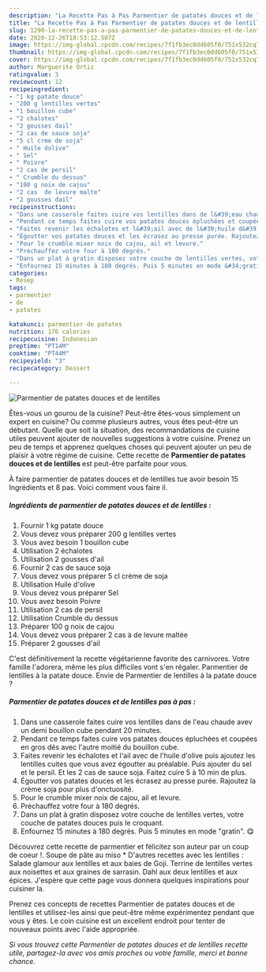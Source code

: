 ```yaml
---
description: "La Recette Pas à Pas Parmentier de patates douces et de lentilles"
title: "La Recette Pas à Pas Parmentier de patates douces et de lentilles"
slug: 1290-la-recette-pas-a-pas-parmentier-de-patates-douces-et-de-lentilles
date: 2020-12-26T18:53:12.507Z
image: https://img-global.cpcdn.com/recipes/7f1fb3ec0dd605f0/751x532cq70/parmentier-de-patates-douces-et-de-lentilles-photo-principale-de-la-recette.jpg
thumbnail: https://img-global.cpcdn.com/recipes/7f1fb3ec0dd605f0/751x532cq70/parmentier-de-patates-douces-et-de-lentilles-photo-principale-de-la-recette.jpg
cover: https://img-global.cpcdn.com/recipes/7f1fb3ec0dd605f0/751x532cq70/parmentier-de-patates-douces-et-de-lentilles-photo-principale-de-la-recette.jpg
author: Marguerite Ortiz
ratingvalue: 3
reviewcount: 12
recipeingredient:
- "1 kg patate douce"
- "200 g lentilles vertes"
- "1 bouillon cube"
- "2 chalotes"
- "2 gousses dail"
- "2 cas de sauce soja"
- "5 cl crme de soja"
- " Huile dolive"
- " Sel"
- " Poivre"
- "2 cas de persil"
- " Crumble du dessus"
- "100 g noix de cajou"
- "2 cas  de levure malte"
- "2 gousses dail"
recipeinstructions:
- "Dans une casserole faites cuire vos lentilles dans de l&#39;eau chaude avev un demi bouillon cube pendant 20 minutes."
- "Pendant ce temps faites cuire vos patates douces épluchées et coupées en gros dés avec l&#39;autre moitié du bouillon cube."
- "Faites revenir les échalotes et l&#39;ail avec de l&#39;huile d&#39;olive puis ajoutez les lentilles cuites que vous avez égoutter au préalable. Puis ajouter du sel et le persil. Et les 2 cas de sauce soja. Faitez cuire 5 à 10 min de plus."
- "Égoutter vos patates douces et les écrasez au presse purée. Rajoutez la crème soja pour plus d&#39;onctuosité."
- "Pour le crumble mixer noix de cajou, ail et levure."
- "Préchauffez votre four à 180 degrés."
- "Dans un plat à gratin disposez votre couche de lentilles vertes, votre couche de patates douces puis le croquant."
- "Enfournez 15 minutes à 180 degrés. Puis 5 minutes en mode &#34;gratin&#34;. 😋"
categories:
- Resep
tags:
- parmentier
- de
- patates

katakunci: parmentier de patates 
nutrition: 176 calories
recipecuisine: Indonesian
preptime: "PT14M"
cooktime: "PT44M"
recipeyield: "3"
recipecategory: Dessert

---
```



![Parmentier de patates douces et de lentilles](https://img-global.cpcdn.com/recipes/7f1fb3ec0dd605f0/751x532cq70/parmentier-de-patates-douces-et-de-lentilles-photo-principale-de-la-recette.jpg)

Êtes-vous un gourou de la cuisine? Peut-être êtes-vous simplement un expert en cuisine? Ou comme plusieurs autres, vous êtes peut-être un débutant. Quelle que soit la situation, des recommandations de cuisine utiles peuvent ajouter de nouvelles suggestions à votre cuisine. Prenez un peu de temps et apprenez quelques choses qui peuvent ajouter un peu de plaisir à votre régime de cuisine. Cette recette de <strong> Parmentier de patates douces et de lentilles </strong> est peut-être parfaite pour vous.

<!--inarticleads1-->

À faire parmentier de patates douces et de lentilles tue avoir besoin 15 Ingrédients et 8 pas. Voici comment vous faire il.

##### Ingrédients de parmentier de patates douces et de lentilles :

1. Fournir 1 kg patate douce
1. Vous devez vous préparer 200 g lentilles vertes
1. Vous avez besoin 1 bouillon cube
1. Utilisation 2 échalotes
1. Utilisation 2 gousses d&#39;ail
1. Fournir 2 cas de sauce soja
1. Vous devez vous préparer 5 cl crème de soja
1. Utilisation  Huile d&#39;olive
1. Vous devez vous préparer  Sel
1. Vous avez besoin  Poivre
1. Utilisation 2 cas de persil
1. Utilisation  Crumble du dessus
1. Préparer 100 g noix de cajou
1. Vous devez vous préparer 2 cas à de levure maltée
1. Préparer 2 gousses d&#39;ail


C&#39;est définitivement la recette végétarienne favorite des carnivores. Votre famille l&#39;adorera, même les plus difficiles vont s&#39;en régaler. Parmentier de lentilles à la patate douce. Envie de Parmentier de lentilles à la patate douce ? 

<!--inarticleads2-->

##### Parmentier de patates douces et de lentilles pas à pas :

1. Dans une casserole faites cuire vos lentilles dans de l&#39;eau chaude avev un demi bouillon cube pendant 20 minutes.
1. Pendant ce temps faites cuire vos patates douces épluchées et coupées en gros dés avec l&#39;autre moitié du bouillon cube.
1. Faites revenir les échalotes et l&#39;ail avec de l&#39;huile d&#39;olive puis ajoutez les lentilles cuites que vous avez égoutter au préalable. Puis ajouter du sel et le persil. Et les 2 cas de sauce soja. Faitez cuire 5 à 10 min de plus.
1. Égoutter vos patates douces et les écrasez au presse purée. Rajoutez la crème soja pour plus d&#39;onctuosité.
1. Pour le crumble mixer noix de cajou, ail et levure.
1. Préchauffez votre four à 180 degrés.
1. Dans un plat à gratin disposez votre couche de lentilles vertes, votre couche de patates douces puis le croquant.
1. Enfournez 15 minutes à 180 degrés. Puis 5 minutes en mode &#34;gratin&#34;. 😋


Découvrez cette recette de parmentier et félicitez son auteur par un coup de coeur !. Soupe de pâte au miso * D&#39;autres recettes avec les lentilles : Salade glamour aux lentilles et aux baies de Goji. Terrine de lentilles vertes aux noisettes et aux graines de sarrasin. Dahl aux deux lentilles et aux épices. J&#39;espère que cette page vous donnera quelques inspirations pour cuisiner la. 

<!--inarticleads1-->

<p>
Prenez ces concepts de recettes Parmentier de patates douces et de lentilles et utilisez-les ainsi que peut-être même expérimentez pendant que vous y êtes. Le coin cuisine est un excellent endroit pour tenter de nouveaux points avec l'aide appropriée.
</p>

<p>
<i>Si vous trouvez cette Parmentier de patates douces et de lentilles recette utile, partagez-la avec vos amis proches ou votre famille, merci et bonne chance.</i>
</p>
